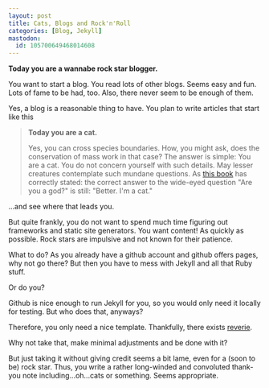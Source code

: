 ```yaml
---
layout: post
title: Cats, Blogs and Rock'n'Roll
categories: [Blog, Jekyll]
mastodon:
  id: 105700649468014608
---
```


**Today you are a wannabe rock star blogger.**

You want to start a blog. You read lots of other blogs. Seems easy and fun. Lots of fame to be had, too. Also, there never seem to be enough of them.

Yes, a blog is a reasonable thing to have. You plan to write articles that start like this

> **Today you are a cat.**
>
> Yes, you can cross species boundaries. How, you might ask, does the conservation of mass work in that case?
> The answer is simple: You are a cat. You do not concern yourself with such details. May lesser creatures contemplate such mundane questions.
> As [this book](https://rebeccaroanhorse.com/2019/04/23/storm-of-locusts-is-here/) has correctly stated: the correct answer to the wide-eyed question "Are you a god?" is still: "Better. I'm a cat."

...and see where that leads you.

But quite frankly, you do not want to spend much time figuring out frameworks and static site generators. You want content! As quickly as possible. Rock stars are impulsive and not known for their patience.

What to do? As you already have a github account and github offers pages, why not go there? But then you have to mess with Jekyll and all that Ruby stuff.

Or do you?

Github is nice enough to run Jekyll for you, so you would only need it locally for testing. But who does that, anyways?

Therefore, you only need a nice template. Thankfully, there exists [reverie](https://github.com/amitmerchant1990/reverie).

Why not take that, make minimal adjustments and be done with it?

But just taking it without giving credit seems a bit lame, even for a (soon to be) rock star. Thus, you write a rather long-winded and convoluted thank-you note including...oh...cats or something. Seems appropriate.
